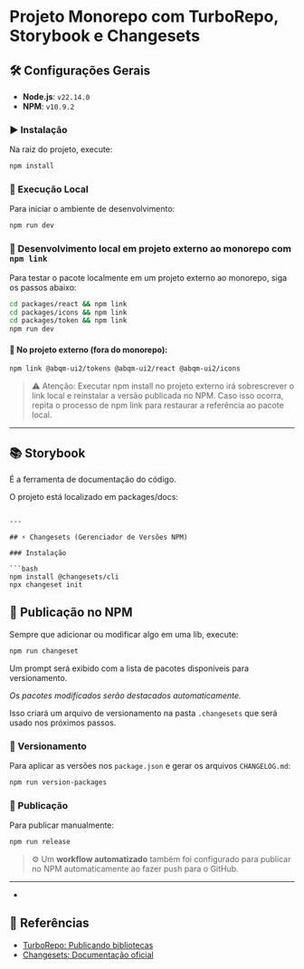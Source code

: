 # Projeto Monorepo com TurboRepo, Storybook e Changesets

## 🛠️ Configurações Gerais

- **Node.js**: `v22.14.0`
- **NPM**: `v10.9.2`

### ▶️ Instalação

Na raiz do projeto, execute:

```bash
npm install
```

### 🚀 Execução Local

Para iniciar o ambiente de desenvolvimento:

```bash
npm run dev
```

### 🚀 Desenvolvimento local em projeto externo ao monorepo com `npm link`

Para testar o pacote localmente em um projeto externo ao monorepo, siga os passos abaixo:

```bash
cd packages/react && npm link
cd packages/icons && npm link
cd packages/token && npm link
npm run dev
```

#### 🧪 No projeto externo (fora do monorepo):

```bash
npm link @abqm-ui2/tokens @abqm-ui2/react @abqm-ui2/icons
```

> ⚠️ Atenção: Executar npm install no projeto externo irá sobrescrever o link local e reinstalar a versão publicada no NPM.
> Caso isso ocorra, repita o processo de npm link para restaurar a referência ao pacote local.

---

## 📚 Storybook

É a ferramenta de documentação do código.

O projeto está localizado em packages/docs:

````

---

## ⚡ Changesets (Gerenciador de Versões NPM)

### Instalação

```bash
npm install @changesets/cli
npx changeset init
````

## 🚀 Publicação no NPM

Sempre que adicionar ou modificar algo em uma lib, execute:

```bash
npm run changeset
```

Um prompt será exibido com a lista de pacotes disponíveis para versionamento.

_Os pacotes modificados serão destacados automaticamente._

Isso criará um arquivo de versionamento na pasta `.changesets` que será usado nos próximos passos.

### 🎸 Versionamento

Para aplicar as versões nos `package.json` e gerar os arquivos `CHANGELOG.md`:

```bash
npm run version-packages
```

### 🎡 Publicação

Para publicar manualmente:

```bash
npm run release
```

> ⚙️ Um **workflow automatizado** também foi configurado para publicar no NPM automaticamente ao fazer push para o GitHub.

---

-

## 📎 Referências

- [TurboRepo: Publicando bibliotecas](https://turborepo.com/docs/guides/publishing-libraries#publishing)
- [Changesets: Documentação oficial](https://github.com/changesets/changesets/blob/main/packages/cli/README.md)
